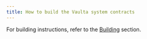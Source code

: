 ```yaml
---
title: How to build the Vaulta system contracts
---
```


For building instructions, refer to the [Building](https://github.com/VaultaFoundation/system-contracts#building) section.
